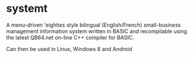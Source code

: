systemt
=======
A menu-driven 'eighties style bilingual (English/French) small-business management information system 
written in BASIC and recompilable using the latest QB64.net on-line C++ compiler for BASIC.

Can then be used in Linux, Windows 8 and Android
